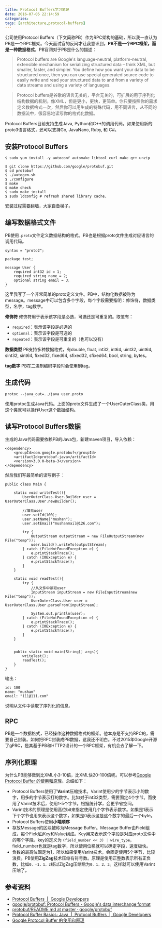 ```yaml
---
title: Protocol Buffers学习笔记
date: 2016-07-05 22:14:59
categories:
tags: [architecture,protocol-buffers]
---
```


公司使用Protocol Buffers（下文简称PB）作为RPC架构的基础，所以我一直认为PB是一个RPC框架。今天面试官的反问才让我意识到，**PB不是一个RPC框架，而是一种数据格式**。PB官网对于PB是什么的描述：

> Protocol buffers are Google's language-neutral, platform-neutral, extensible mechanism for serializing structured data – think XML, but smaller, faster, and simpler. You define how you want your data to be structured once, then you can use special generated source code to easily write and read your structured data to and from a variety of data streams and using a variety of languages.

> Protocol buffers是谷歌的语言无关的，平台无关的，可扩展的用于序列化结构数据的机制。像XML，但是更小，更快，更简单。你只要按照你的需求定义数据格式一次，然后你可以用生成的特殊代码，用不同语言，从不同的数据流中，很容易地读写你的格式化数据。

Protocol Buffers目前支持生成Java, Python和C++的调用代码。如果使用新的proto3语言格式，还可以支持Go, JavaNano, Ruby, 和 C#。

## 安装Protocol Buffers

```
$ sudo yum install -y autoconf automake libtool curl make g++ unzip

$ git clone https://github.com/google/protobuf.git
$ cd protobuf
$ ./autogen.sh
$ ./configure
$ make
$ make check
$ sudo make install
$ sudo ldconfig # refresh shared library cache.
```

安装过程需要翻墙，大家自备梯子。

## 编写数据格式文件
PB使用`.proto`文件定义数据结构的格式。PB也是根据proto文件生成对应语言的调用代码。

```
syntax = "proto2";

package test;

message User {
    required int32 id = 1;
    required string name = 2;
    optional string email = 3;
}
```

这里我写了一个非常简单的proto定义文件。PB中，结构化数据被称为message。message中可以包含多个字段，每个字段需要指明：修饰符，数据类型，名字，tag数字。

**修饰符** 修饰符用于表示该字段是必选，可选还是可重复的。取值有：

- `required`：表示该字段是必选的
- `optional`：表示该字段是可选的
- `repeated`：表示该字段是可重复的（也可以没有）

**数据类型** PB支持多种数据格式，有double, float, int32, int64, uint32, uint64, sint32, sint64, fixed32, fixed64, sfixed32, sfixed64, bool, string, bytes。

**tag数字** PB在二进制编码字段时会使用到tag。

## 生成代码

```
protoc --java_out=../java user.proto
```

使用protoc生成Java代码。上面的proto文件生成了一个UserOuterClass类，用这个类就可以操作User这个数据结构。

## 读写Protocol Buffers数据
生成的Java代码需要依赖PB的Java包，新建maven项目，导入依赖：

```
<dependency>
    <groupId>com.google.protobuf</groupId>
    <artifactId>protobuf-java</artifactId>
    <version>3.0.0-beta-3</version>
</dependency>
```

然后我们写最简单的读写例子：

```
public class Main {

    static void writeTest(){
        UserOuterClass.User.Builder user = UserOuterClass.User.newBuilder();

        //填充user
        user.setId(100);
        user.setName("mushan");
        user.setEmail("mushanmail@126.com");

        try {
            OutputStream outputStream = new FileOutputStream(new File("temp"));
            user.build().writeTo(outputStream);
        } catch (FileNotFoundException e) {
            e.printStackTrace();
        } catch (IOException e) {
            e.printStackTrace();
        }
    }

    static void readTest(){
        try {
            //从文件中读取user
            InputStream inputStream = new FileInputStream(new File("temp"));
            UserOuterClass.User user = UserOuterClass.User.parseFrom(inputStream);
            
            System.out.println(user);
        } catch (FileNotFoundException e) {
            e.printStackTrace();
        } catch (IOException e) {
            e.printStackTrace();
        }
    }


    public static void main(String[] args){
        writeTest();
        readTest();
    }
}
```

输出：

```
id: 100
name: "mushan"
email: "111@111.com"
```

说明从文件中读取了序列化的信息。

## RPC
PB是一个数据格式，已经操作这种数据格式的框架。他本身是不支持RPC的，需要自己封装。如何把RPC封装成PB数据，这我还不明白。不过2015年Google开源了gPRC，是其基于PB和HTTP2设计的一个RPC框架，有机会去了解一下。

## 序列化原理
为什么PB能够做到比XML小3-10倍，比XML快20-100倍呢。可以参考[Google Protocol Buffer 的使用和原理][Google Protocol Buffer 的使用和原理]。总结如下：

- Protocol Buffers使用了**Varint**压缩技术。Varint使用少的字节表示小的数字，用多的字节表示打的数字。比如对于int32类型，需要固定4个字节。而使用了Varint技术后，使用1-5个字节。根据统计学，会更节省空间。
- Varint技术的原理是使用高位bit来指定使用几个字节表示数字。如果是1表示下个字节也用来表示这个数字，如果是0表示这是这个数字的最后一个byte。
- Protocol Buffers使用**小端顺序**
- 存放Message的区块被称为Message Buffer。Message Buffer由Field组成，每个Field由Key和Value组成。Key用来表示这个字段是对应proto文件中的哪个字段。key的定义为 `(field_number << 3) | wire_type`，field_number也就是tag数字，所以使用位移就可以确定字段，速度极快。
- 负数的最高位固定为1，所以如果使用Varint技术，会固定使用5个字节，比较浪费。PB使用**ZigZag**技术压缩有符号数。原理是使用正整数表示所有正负数，比如`0，-1，1，2`经过ZigZag压缩后为`0，1，2，3`。这样就可以使用Varint压缩了。

## 参考资料
- [Protocol Buffers  |  Google Developers](https://developers.google.com/protocol-buffers/)
- [google/protobuf: Protocol Buffers - Google's data interchange format](https://github.com/google/protobuf)
- [protobuf/README.md at master · google/protobuf](https://github.com/google/protobuf/blob/master/src/README.md)
- [Protocol Buffer Basics: Java  |  Protocol Buffers  |  Google Developers](https://developers.google.com/protocol-buffers/docs/javatutorial)
- [Google Protocol Buffer 的使用和原理][Google Protocol Buffer 的使用和原理]

[Google Protocol Buffer 的使用和原理]: http://www.ibm.com/developerworks/cn/linux/l-cn-gpb/